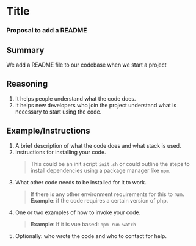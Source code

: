 
# Title
### Proposal to add a README

## Summary
We add a README file to our codebase when we start a project

## Reasoning
1. It helps people understand what the code does.
2. It helps new developers who join the project understand what is necessary to start using the code.

## Example/Instructions
1. A brief description of what the code does and what stack is used.
2. Instructions for installing your code.
   > This could be an init script `init.sh` or could outline the steps to install dependencies using a package manager like `npm`.
3. What other code needs to be installed for it to work.
   > If there is any other environment requirements for this to run. **Example**: if the code requires a certain version of php.
4. One or two examples of how to invoke your code.
   > **Example**: If it is vue based: `npm run watch`
5. Optionally: who wrote the code and who to contact for help.